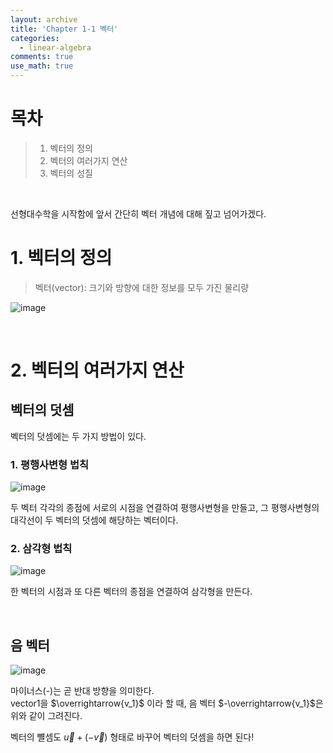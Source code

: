 ```yaml
---
layout: archive
title: 'Chapter 1-1 벡터'
categories:
  - linear-algebra
comments: true
use_math: true
---
```

# 목차
  > 1. 벡터의 정의
  > 2. 벡터의 여러가지 연산
  > 3. 벡터의 성질

<br>

선형대수학을 시작함에 앞서 간단히 벡터 개념에 대해 짚고 넘어가겠다. 

# 1. 벡터의 정의

> 벡터(vector): 크기와 방향에 대한 정보를 모두 가진 물리량

![image](https://github.com/lgwqwer/ce-converter-app/assets/129755540/c1eb16ff-d53b-407c-99c2-92d494b26ff4)

<br>

# 2. 벡터의 여러가지 연산

## 벡터의 덧셈
벡터의 덧셈에는 두 가지 방법이 있다.

### 1. 평행사변형 법칙

![image](https://github.com/lgwqwer/ce-converter-app/assets/129755540/592bae40-c135-4889-bc3f-53a3bfd63cee)

두 벡터 각각의 종점에 서로의 시점을 연결하여 평행사변형을 만들고, 그 평행사변형의 대각선이 두 벡터의 덧셈에 해당하는 벡터이다.

### 2. 삼각형 법칙

![image](https://github.com/lgwqwer/ce-converter-app/assets/129755540/63391920-29c4-424e-9589-68a5da3bf43b)

한 벡터의 시점과 또 다른 벡터의 종점을 연결하여
삼각형을 만든다.

<br>

## 음 벡터
![image](https://github.com/lgwqwer/ce-converter-app/assets/129755540/d7bad76b-1dcd-404c-bdc3-fea9ba543e29)

마이너스(-)는 곧 반대 방향을 의미한다.   
vector1을 $\overrightarrow{v_1}$ 이라 할 때, 음 벡터 $-\overrightarrow{v_1}$은 위와 같이 그려진다. 

벡터의 뺼셈도 $\overrightarrow{u} + (-\overrightarrow{v})$ 형태로 바꾸어 벡터의 덧셈을 하면 된다!


